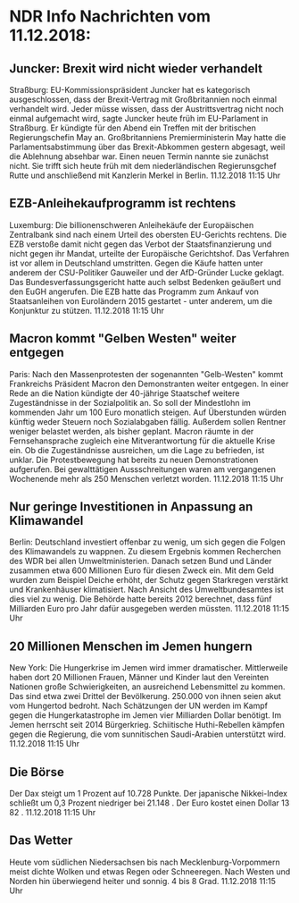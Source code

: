# NDR Info Nachrichten vom 11.12.2018:


## Juncker: Brexit wird nicht wieder verhandelt
Straßburg: EU-Kommissionspräsident Juncker hat es kategorisch ausgeschlossen, dass der Brexit-Vertrag mit Großbritannien noch einmal verhandelt wird. Jeder müsse wissen, dass der Austrittsvertrag nicht noch einmal aufgemacht wird, sagte Juncker heute früh im EU-Parlament in Straßburg. Er kündigte für den Abend ein Treffen mit der britischen Regierungschefin May an. Großbritanniens Premierministerin May hatte die Parlamentsabstimmung über das Brexit-Abkommen gestern abgesagt, weil die Ablehnung absehbar war. Einen neuen Termin nannte sie zunächst nicht. Sie trifft sich heute früh mit dem niederländischen Regierunsgchef Rutte und anschließend mit Kanzlerin Merkel in Berlin. 11.12.2018 11:15 Uhr 

## EZB-Anleihekaufprogramm ist rechtens
Luxemburg: Die billionenschweren Anleihekäufe der Europäischen Zentralbank sind nach einem Urteil des obersten EU-Gerichts rechtens. Die EZB verstoße damit nicht gegen das Verbot der Staatsfinanzierung und nicht gegen ihr Mandat, urteilte der Europäische Gerichtshof. Das Verfahren ist vor allem in Deutschland umstritten. Gegen die Käufe hatten unter anderem der CSU-Politiker Gauweiler und der AfD-Gründer Lucke geklagt. Das Bundesverfassungsgericht hatte auch selbst Bedenken geäußert und den EuGH angerufen. Die EZB hatte das Programm zum Ankauf von Staatsanleihen von Euroländern 2015 gestartet - unter anderem, um die Konjunktur zu stützen. 11.12.2018 11:15 Uhr 

## Macron kommt "Gelben Westen" weiter entgegen
Paris: Nach den Massenprotesten der sogenannten "Gelb-Westen" kommt Frankreichs Präsident Macron den Demonstranten weiter entgegen. In einer Rede an die Nation kündigte der 40-jährige Staatschef weitere Zugeständnisse in der Sozialpolitik an. So soll der Mindestlohn im kommenden Jahr um 100 Euro monatlich steigen. Auf Überstunden würden künftig weder Steuern noch Sozialabgaben fällig. Außerdem sollen Rentner weniger belastet werden, als bisher geplant. Macron räumte in der Fernsehansprache zugleich eine Mitverantwortung für die aktuelle Krise ein. Ob die Zugeständnisse ausreichen, um die Lage zu befrieden, ist unklar. Die Protestbewegung hat bereits zu neuen Demonstrationen aufgerufen. Bei gewalttätigen Aussschreitungen waren am vergangenen Wochenende mehr als 250 Menschen verletzt worden. 11.12.2018 11:15 Uhr 

## Nur geringe Investitionen in Anpassung an Klimawandel
Berlin:	Deutschland investiert offenbar zu wenig, um sich gegen die Folgen des Klimawandels zu wappnen. Zu diesem Ergebnis kommen Recherchen des WDR bei allen Umweltministerien. Danach setzen Bund und Länder zusammen etwa 600 Millionen Euro für diesen Zweck ein. Mit dem Geld wurden zum Beispiel Deiche erhöht, der Schutz gegen Starkregen verstärkt und Krankenhäuser klimatisiert. Nach Ansicht des Umweltbundesamtes ist dies viel zu wenig. Die Behörde hatte bereits 2012 berechnet, dass fünf Milliarden Euro pro Jahr dafür ausgegeben werden müssten. 11.12.2018 11:15 Uhr 

## 20 Millionen Menschen im Jemen hungern
New York: Die Hungerkrise im Jemen wird immer dramatischer. Mittlerweile haben dort 20 Millionen Frauen, Männer und Kinder laut den Vereinten Nationen große Schwierigkeiten, an ausreichend Lebensmittel zu kommen. Das sind etwa zwei Drittel der Bevölkerung. 250.000 von ihnen seien akut vom Hungertod bedroht. Nach Schätzungen der UN werden im Kampf gegen die Hungerkatastrophe im Jemen vier Milliarden Dollar benötigt. Im Jemen herrscht seit 2014 Bürgerkrieg. Schiitische Huthi-Rebellen kämpfen gegen die Regierung, die vom sunnitischen Saudi-Arabien unterstützt wird. 11.12.2018 11:15 Uhr 

## Die Börse
Der Dax steigt um  1  Prozent auf  10.728  Punkte. Der japanische Nikkei-Index schließt um  0,3  Prozent niedriger bei  21.148 . Der Euro kostet einen Dollar  13 82 . 11.12.2018 11:15 Uhr 

## Das Wetter
Heute vom südlichen Niedersachsen bis nach Mecklenburg-Vorpommern meist dichte Wolken und etwas Regen oder Schneeregen. Nach Westen und Norden hin überwiegend heiter und sonnig. 4 bis 8 Grad. 11.12.2018 11:15 Uhr 
